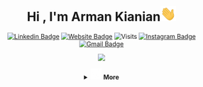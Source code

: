 <h1 align="center"><b>Hi , I'm Arman Kianian</b><img src="https://github.com/Armanx200/Armanx200/blob/main/assets/Hello.gif" width="35"></h1>

<div align="center">
	
[![Linkedin Badge](https://img.shields.io/badge/-ArmanKianian-blue?style=flat&logo=Linkedin&logoColor=white&link=https://www.linkedin.com/in/armankianian/)](https://www.linkedin.com/in/armankianian/)
[![Website Badge](https://img.shields.io/badge/-Armanx200-47CCCC?style=flat&logo=Google-Chrome&logoColor=white&link=https://github.com/Armanx200/Armanx200)](https://armanx200.github.io/)
![Visits](https://img.shields.io/badge/Visits-12430-blue)
[![Instagram Badge](https://img.shields.io/badge/-@Kianianarman-purple?style=flat&logo=instagram&logoColor=white&link=https://www.instagram.com/kianianarman)](https://www.instagram.com/kianianarman)
[![Gmail Badge](https://img.shields.io/badge/-kianianarman1-c14438?style=flat&logo=Gmail&logoColor=white&link=mailto:kianianarman1@gmail.com)](mailto:kianianarman1@gmail.com)


</div>
<p align="center">
  <a href="https://github.com/Armanx200"><img src="https://readme-typing-svg.herokuapp.com?font=Time+New+Roman&color=cyan&size=25&center=true&vCenter=true&width=600&height=100&lines=Self-taught+Developer;Computer+Science+Student;Active+Learner/Researcher;Love+to+learn+new+stuffs..<3"></a>
</p>

<details align="middle">
<summary><img src="https://github.com/Armanx200/Armanx200/blob/main/assets/More.gif" width ="25"> <b>More</b></summary>


<br>
<details align="middle">
<summary><picture><img src = "https://github.com/Armanx200/Armanx200/blob/main/assets/About_Me.gif" width = 50px></picture <b>About me</b> </summary>
<br>

A passionate Self-taught developer
<br>
Currently learning mathematics
<br>
Interested in video games

<img src="https://github.com/Armanx200/Armanx200/blob/main/assets/Real.gif">
</details>

<br>
<details align="middle">
<summary> <img src="https://github.com/Armanx200/Armanx200/blob/main/assets/Skills.gif" width ="25"><b> Skills</b> </summary>

<br>

<p align="center">

**Languages**:
  
![C++](https://img.shields.io/badge/C++%20-%2300599C.svg?style=for-the-badge&logo=c%2B%2B&logoColor=white)
![Python](https://img.shields.io/badge/Python%20-%2314354C.svg?style=for-the-badge&logo=python&logoColor=white)
![PHP](https://img.shields.io/badge/PHP-777BB4?style=for-the-badge&logo=php&logoColor=white)

<br>   

**Front-End Development**:

![HTML5](https://img.shields.io/badge/HTML5%20-%23E34F26.svg?style=for-the-badge&logo=html5&logoColor=white)
![CSS3](https://img.shields.io/badge/CSS%20-%231572B6.svg?style=for-the-badge&logo=css3&logoColor=white)
   
    
<br>

**Softwares and Tools**:

![Git](https://img.shields.io/badge/git-%23F05033.svg?style=for-the-badge&logo=git&logoColor=white)
![GitHub](https://img.shields.io/badge/github-%23121011.svg?style=for-the-badge&logo=github&logoColor=white)
![Google](https://img.shields.io/badge/google-%234285F4.svg?style=for-the-badge&logo=google&logoColor=white)
![Visual Studio Code](https://img.shields.io/badge/Visual%20Studio%20Code-0078d7.svg?style=for-the-badge&logo=visual-studio-code&logoColor=white)
![Linux](https://img.shields.io/badge/Linux-FCC624?style=for-the-badge&logo=linux&logoColor=black)

<br>

**Game Dev:**

![Godot](https://img.shields.io/badge/Godot-478CBF?style=for-the-badge&logo=godot-engine&logoColor=white)
![Blender](https://img.shields.io/badge/Blender-F5792A?style=for-the-badge&logo=blender&logoColor=white)
</p>


<img src="https://github.com/Armanx200/Armanx200/blob/main/assets/Real.gif">
</details>

<details align="middle">
<summary> <img src="https://github.com/Armanx200/Armanx200/blob/main/assets/Github-Stats.gif" width="35"><b> Github Stats </b> </summary>
<br>

<div align="center">

<a href="https://github.com/Armanx200">
  <img src="https://github-readme-stats.vercel.app/api?username=Armanx200&include_all_commits=true&count_private=true&show_icons=true&line_height=20&title_color=7A7ADB&icon_color=2234AE&text_color=D3D3D3&bg_color=0,000000,130F40" width="450"/>
  <img src="https://github-readme-stats.vercel.app/api/top-langs?username=Armanx200&show_icons=true&locale=en&layout=compact&line_height=20&title_color=7A7ADB&icon_color=2234AE&text_color=D3D3D3&bg_color=0,000000,130F40" width="375"  alt="armanx200"/>

</a>
</div>

</details>

<details align="middle">
<summary> <img src="https://github.com/Armanx200/Armanx200/blob/main/assets/Connect.gif" width ="35"><b> Let's Connect..!</b> </summary>
<br>
<div align='midlle'>
<a href="https://www.linkedin.com/in/armankianian/" target="_blank">
<img src="https://img.shields.io/badge/linkedin-%2300acee.svg?color=405DE6&style=for-the-badge&logo=linkedin&logoColor=white" alt=linkedin style="margin-bottom: 5px;"/>
</a>
<br>
<a href="mailto:kianianarman1@gmail.com" target="_blank">
<img src="https://img.shields.io/badge/gmail: Kianianarman1@gmail.com-%23EA4335.svg?style=for-the-badge&logo=gmail&logoColor=white" t=mail style="margin-bottom: 5px;" />
</a>
</div>

<br>
</detail>
<img src="https://github.com/Armanx200/Armanx200/blob/main/assets/Real.gif">
